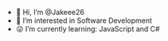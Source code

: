 - 👋 Hi, I’m @Jakeee26
- 👀 I’m interested in Software Development 
- 😜 I’m currently learning: JavaScript and C#

<!---
Jakeee26/Jakeee26 is a ✨ special ✨ repository because its `README.md` (this file) appears on your GitHub profile.
You can click the Preview link to take a look at your changes.
--->
